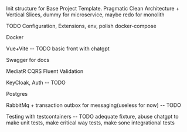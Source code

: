 ﻿ Init structure for Base Project Template. Pragmatic Clean Architecture + Vertical Slices, dummy for microservice, maybe redo for monolith
 
 TODO Configuration, Extensions, env, polish docker-compose
 
 Docker
 
 Vue+Vite -- TODO basic front with chatgpt
 
 Swagger for docs
 
 MediatR CQRS Fluent Validation
 
 KeyCloak, Auth -- TODO
 
 Postgres
 
 RabbitMq + transaction outbox for messaging(useless for now) -- TODO
 
 Testing with testcontainers -- TODO adequate fixture, abuse chatgpt to make unit tests, make critical way tests, make sone integrational tests